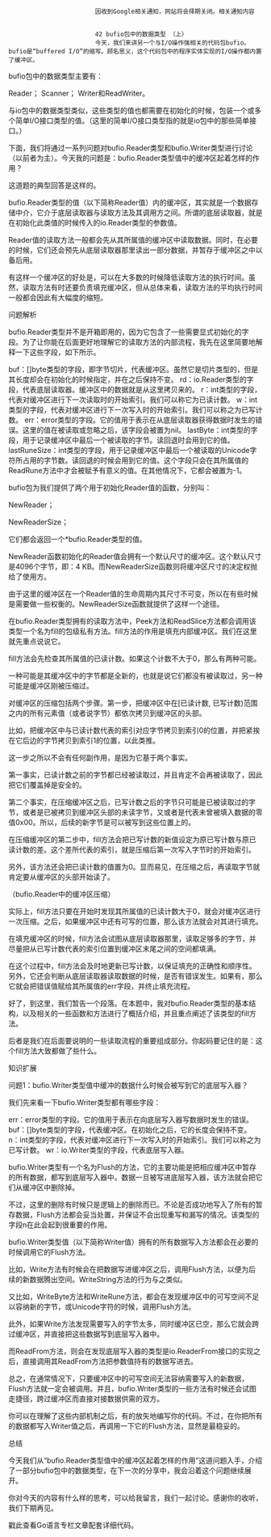 
                            
                            因收到Google相关通知，网站将会择期关闭。相关通知内容
                            
                            
                            42 bufio包中的数据类型 （上）
                            今天，我们来讲另一个与I/O操作强相关的代码包bufio。bufio是“buffered I/O”的缩写。顾名思义，这个代码包中的程序实体实现的I/O操作都内置了缓冲区。

bufio包中的数据类型主要有：


Reader；
Scanner；
Writer和ReadWriter。


与io包中的数据类型类似，这些类型的值也都需要在初始化的时候，包装一个或多个简单I/O接口类型的值。（这里的简单I/O接口类型指的就是io包中的那些简单接口。）

下面，我们将通过一系列问题对bufio.Reader类型和bufio.Writer类型进行讨论（以前者为主）。今天我的问题是：bufio.Reader类型值中的缓冲区起着怎样的作用？

这道题的典型回答是这样的。

bufio.Reader类型的值（以下简称Reader值）内的缓冲区，其实就是一个数据存储中介，它介于底层读取器与读取方法及其调用方之间。所谓的底层读取器，就是在初始化此类值的时候传入的io.Reader类型的参数值。

Reader值的读取方法一般都会先从其所属值的缓冲区中读取数据。同时，在必要的时候，它们还会预先从底层读取器那里读出一部分数据，并暂存于缓冲区之中以备后用。

有这样一个缓冲区的好处是，可以在大多数的时候降低读取方法的执行时间。虽然，读取方法有时还要负责填充缓冲区，但从总体来看，读取方法的平均执行时间一般都会因此有大幅度的缩短。

问题解析

bufio.Reader类型并不是开箱即用的，因为它包含了一些需要显式初始化的字段。为了让你能在后面更好地理解它的读取方法的内部流程，我先在这里简要地解释一下这些字段，如下所示。


buf：[]byte类型的字段，即字节切片，代表缓冲区。虽然它是切片类型的，但是其长度却会在初始化的时候指定，并在之后保持不变。
rd：io.Reader类型的字段，代表底层读取器。缓冲区中的数据就是从这里拷贝来的。
r：int类型的字段，代表对缓冲区进行下一次读取时的开始索引。我们可以称它为已读计数。
w：int类型的字段，代表对缓冲区进行下一次写入时的开始索引。我们可以称之为已写计数。
err：error类型的字段。它的值用于表示在从底层读取器获得数据时发生的错误。这里的值在被读取或忽略之后，该字段会被置为nil。
lastByte：int类型的字段，用于记录缓冲区中最后一个被读取的字节。读回退时会用到它的值。
lastRuneSize：int类型的字段，用于记录缓冲区中最后一个被读取的Unicode字符所占用的字节数。读回退的时候会用到它的值。这个字段只会在其所属值的ReadRune方法中才会被赋予有意义的值。在其他情况下，它都会被置为-1。


bufio包为我们提供了两个用于初始化Reader值的函数，分别叫：


NewReader；

NewReaderSize；


它们都会返回一个*bufio.Reader类型的值。

NewReader函数初始化的Reader值会拥有一个默认尺寸的缓冲区。这个默认尺寸是4096个字节，即：4 KB。而NewReaderSize函数则将缓冲区尺寸的决定权抛给了使用方。

由于这里的缓冲区在一个Reader值的生命周期内其尺寸不可变，所以在有些时候是需要做一些权衡的。NewReaderSize函数就提供了这样一个途径。

在bufio.Reader类型拥有的读取方法中，Peek方法和ReadSlice方法都会调用该类型一个名为fill的包级私有方法。fill方法的作用是填充内部缓冲区。我们在这里就先重点说说它。

fill方法会先检查其所属值的已读计数。如果这个计数不大于0，那么有两种可能。

一种可能是其缓冲区中的字节都是全新的，也就是说它们都没有被读取过，另一种可能是缓冲区刚被压缩过。

对缓冲区的压缩包括两个步骤。第一步，把缓冲区中在[已读计数, 已写计数)范围之内的所有元素值（或者说字节）都依次拷贝到缓冲区的头部。

比如，把缓冲区中与已读计数代表的索引对应字节拷贝到索引0的位置，并把紧挨在它后边的字节拷贝到索引1的位置，以此类推。

这一步之所以不会有任何副作用，是因为它基于两个事实。

第一事实，已读计数之前的字节都已经被读取过，并且肯定不会再被读取了，因此把它们覆盖掉是安全的。

第二个事实，在压缩缓冲区之后，已写计数之后的字节只可能是已被读取过的字节，或者是已被拷贝到缓冲区头部的未读字节，又或者是代表未曾被填入数据的零值0x00。所以，后续的新字节是可以被写到这些位置上的。

在压缩缓冲区的第二步中，fill方法会把已写计数的新值设定为原已写计数与原已读计数的差。这个差所代表的索引，就是压缩后第一次写入字节时的开始索引。

另外，该方法还会把已读计数的值置为0。显而易见，在压缩之后，再读取字节就肯定要从缓冲区的头部开始读了。



（bufio.Reader中的缓冲区压缩）

实际上，fill方法只要在开始时发现其所属值的已读计数大于0，就会对缓冲区进行一次压缩。之后，如果缓冲区中还有可写的位置，那么该方法就会对其进行填充。

在填充缓冲区的时候，fill方法会试图从底层读取器那里，读取足够多的字节，并尽量把从已写计数代表的索引位置到缓冲区末尾之间的空间都填满。

在这个过程中，fill方法会及时地更新已写计数，以保证填充的正确性和顺序性。另外，它还会判断从底层读取器读取数据的时候，是否有错误发生。如果有，那么它就会把错误值赋给其所属值的err字段，并终止填充流程。

好了，到这里，我们暂告一个段落。在本题中，我对bufio.Reader类型的基本结构，以及相关的一些函数和方法进行了概括介绍，并且重点阐述了该类型的fill方法。

后者是我们在后面要说明的一些读取流程的重要组成部分。你起码要记住的是：这个fill方法大致都做了些什么。

知识扩展

问题1：bufio.Writer类型值中缓冲的数据什么时候会被写到它的底层写入器？

我们先来看一下bufio.Writer类型都有哪些字段：


err：error类型的字段。它的值用于表示在向底层写入器写数据时发生的错误。
buf：[]byte类型的字段，代表缓冲区。在初始化之后，它的长度会保持不变。
n：int类型的字段，代表对缓冲区进行下一次写入时的开始索引。我们可以称之为已写计数。
wr：io.Writer类型的字段，代表底层写入器。


bufio.Writer类型有一个名为Flush的方法，它的主要功能是把相应缓冲区中暂存的所有数据，都写到底层写入器中。数据一旦被写进底层写入器，该方法就会把它们从缓冲区中删除掉。

不过，这里的删除有时候只是逻辑上的删除而已。不论是否成功地写入了所有的暂存数据，Flush方法都会妥当处置，并保证不会出现重写和漏写的情况。该类型的字段n在此会起到很重要的作用。

bufio.Writer类型值（以下简称Writer值）拥有的所有数据写入方法都会在必要的时候调用它的Flush方法。

比如，Write方法有时候会在把数据写进缓冲区之后，调用Flush方法，以便为后续的新数据腾出空间。WriteString方法的行为与之类似。

又比如，WriteByte方法和WriteRune方法，都会在发现缓冲区中的可写空间不足以容纳新的字节，或Unicode字符的时候，调用Flush方法。

此外，如果Write方法发现需要写入的字节太多，同时缓冲区已空，那么它就会跨过缓冲区，并直接把这些数据写到底层写入器中。

而ReadFrom方法，则会在发现底层写入器的类型是io.ReaderFrom接口的实现之后，直接调用其ReadFrom方法把参数值持有的数据写进去。

总之，在通常情况下，只要缓冲区中的可写空间无法容纳需要写入的新数据，Flush方法就一定会被调用。并且，bufio.Writer类型的一些方法有时候还会试图走捷径，跨过缓冲区而直接对接数据供需的双方。

你可以在理解了这些内部机制之后，有的放矢地编写你的代码。不过，在你把所有的数据都写入Writer值之后，再调用一下它的Flush方法，显然是最稳妥的。

总结

今天我们从“bufio.Reader类型值中的缓冲区起着怎样的作用”这道问题入手，介绍了一部分bufio包中的数据类型，在下一次的分享中，我会沿着这个问题继续展开。

你对今天的内容有什么样的思考，可以给我留言，我们一起讨论。感谢你的收听，我们下期再见。

戳此查看Go语言专栏文章配套详细代码。

                        
                        
                            